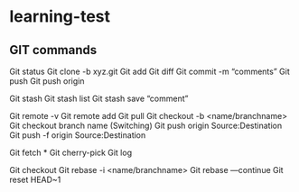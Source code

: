 # learning-test


## GIT commands

Git status
Git clone -b <branchName> xyz.git
Git add <filename>
Git diff <filename>
Git commit -m “comments”
Git push 
Git push origin <branchName>

Git stash
Git stash list
Git stash save “comment”

Git remote -v
Git remote add <name> <source>
Git pull <name> <branchName> 
Git checkout -b <branchname> <name/branchname>
Git checkout branch name (Switching)
Git push origin Source:Destination
Git push -f origin Source:Destination

Git fetch <name> <branchname>* 
Git cherry-pick <commitid>
Git log

Git checkout <branchname> 
Git rebase -i <name/branchname> <branchname>
Git rebase —continue
Git reset HEAD~1
